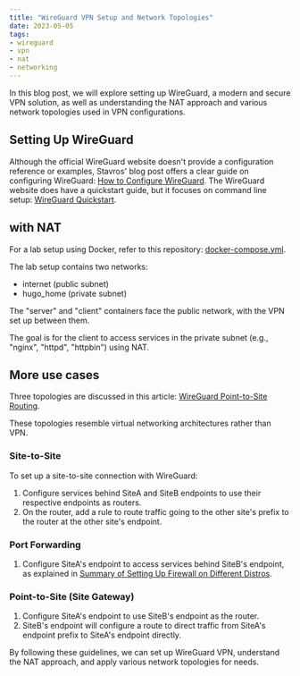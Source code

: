 ```yaml
---
title: "WireGuard VPN Setup and Network Topologies"
date: 2023-05-05
tags:
- wireguard
- vpn
- nat
- networking
---
```


In this blog post, we will explore setting up WireGuard, a modern and secure VPN solution, as well as understanding the NAT approach and various network topologies used in VPN configurations.

## Setting Up WireGuard

Although the official WireGuard website doesn't provide a configuration reference or examples, Stavros' blog post offers a clear guide on configuring WireGuard: [How to Configure WireGuard](https://www.stavros.io/posts/how-to-configure-wireguard/). The WireGuard website does have a quickstart guide, but it focuses on command line setup: [WireGuard Quickstart](https://www.wireguard.com/quickstart/).

## with NAT

For a lab setup using Docker, refer to this repository: [docker-compose.yml](https://github.com/hugotkk/labs/blob/main/wireguard/docker-compose.yml).

The lab setup contains two networks: 
- internet (public subnet)
- hugo_home (private subnet)

The "server" and "client" containers face the public network, with the VPN set up between them. 

The goal is for the client to access services in the private subnet (e.g., "nginx", "httpd", "httpbin") using NAT.

## More use cases

Three topologies are discussed in this article: [WireGuard Point-to-Site Routing](https://www.procustodibus.com/blog/2021/04/wireguard-point-to-site-routing/#masquerading). 

These topologies resemble virtual networking architectures rather than VPN.

### Site-to-Site

To set up a site-to-site connection with WireGuard:

1. Configure services behind SiteA and SiteB endpoints to use their respective endpoints as routers.
2. On the router, add a rule to route traffic going to the other site's prefix to the router at the other site's endpoint.

### Port Forwarding

1. Configure SiteA's endpoint to access services behind SiteB's endpoint, as explained in [Summary of Setting Up Firewall on Different Distros](/posts/summary-of-setting-up-firewall-on-different-distros/).

### Point-to-Site (Site Gateway)

1. Configure SiteA's endpoint to use SiteB's endpoint as the router.
2. SiteB's endpoint will configure a route to direct traffic from SiteA's endpoint prefix to SiteA's endpoint directly.

By following these guidelines, we can set up WireGuard VPN, understand the NAT approach, and apply various network topologies for needs.
